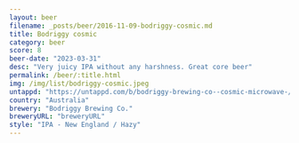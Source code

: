 ```yaml
---
layout: beer
filename: _posts/beer/2016-11-09-bodriggy-cosmic.md
title: Bodriggy cosmic
category: beer
score: 8
beer-date: "2023-03-31"
desc: "Very juicy IPA without any harshness. Great core beer"
permalink: /beer/:title.html
img: /img/list/bodriggy-cosmic.jpeg
untappd: "https://untappd.com/b/bodriggy-brewing-co--cosmic-microwave-/2638728"
country: "Australia"
brewery: "Bodriggy Brewing Co."
breweryURL: "breweryURL"
style: "IPA - New England / Hazy"
---
```

